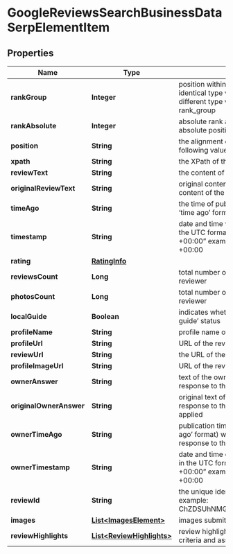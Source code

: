 

# GoogleReviewsSearchBusinessDataSerpElementItem


## Properties

| Name | Type | Description | Notes |
|------------ | ------------- | ------------- | -------------|
|**rankGroup** | **Integer** | position within a group of elements with identical type values positions of elements with different type values are omitted from rank_group |  [optional] |
|**rankAbsolute** | **Integer** | absolute rank among all the listed reviews absolute position among all reviews on the list |  [optional] |
|**position** | **String** | the alignment of the review in SERP can take the following values: right |  [optional] |
|**xpath** | **String** | the XPath of the review |  [optional] |
|**reviewText** | **String** | the content of the review |  [optional] |
|**originalReviewText** | **String** | original content of the review the original content of the review, no auto-translate applied |  [optional] |
|**timeAgo** | **String** | the time of publication indicates the time (in the ‘time ago’ format) when the review was listed |  [optional] |
|**timestamp** | **String** | date and time when a review was published in the UTC format: “yyyy-mm-dd hh-mm-ss +00:00” example: 2019-11-15 12:57:46 +00:00 |  [optional] |
|**rating** | [**RatingInfo**](RatingInfo.md) |  |  [optional] |
|**reviewsCount** | **Long** | total number of reviews submitted by the reviewer |  [optional] |
|**photosCount** | **Long** | total number of photos submitted by the reviewer |  [optional] |
|**localGuide** | **Boolean** | indicates whether the reviewer has a ‘local guide’ status |  [optional] |
|**profileName** | **String** | profile name of the reviewer |  [optional] |
|**profileUrl** | **String** | URL of the reviewer’s profile |  [optional] |
|**reviewUrl** | **String** | the URL of the review |  [optional] |
|**profileImageUrl** | **String** | URL of the reviewer’s profile image |  [optional] |
|**ownerAnswer** | **String** | text of the owner’s response the owner’s response to the review |  [optional] |
|**originalOwnerAnswer** | **String** | original text of the owner’s response the original response to the review, no auto-translate applied |  [optional] |
|**ownerTimeAgo** | **String** | publication time indicates the time (in the ‘time ago’ format) when the owner submitted the response to the review |  [optional] |
|**ownerTimestamp** | **String** | date and time of the owner’s reply to the review in the UTC format: “yyyy-mm-dd hh-mm-ss +00:00” example: 2019-11-15 12:57:46 +00:00 |  [optional] |
|**reviewId** | **String** | the unique identifier of a review on Google example: ChZDSUhNMG9nS0VJQ0FnSUMxbHFyMFlnEAE |  [optional] |
|**images** | [**List&lt;ImagesElement&gt;**](ImagesElement.md) | images submitted by the reviewer |  [optional] |
|**reviewHighlights** | [**List&lt;ReviewHighlights&gt;**](ReviewHighlights.md) | review highlights contains highlighted review criteria and assessments |  [optional] |



